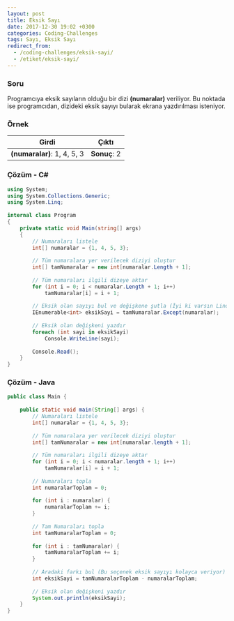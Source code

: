 ```yaml
---
layout: post
title: Eksik Sayı
date: 2017-12-30 19:02 +0300
categories: Coding-Challenges
tags: Sayı, Eksik Sayı
redirect_from:
  - /coding-challenges/eksik-sayi/
  - /etiket/eksik-sayi/
---
```

### Soru
Programcıya eksik sayıların olduğu bir dizi **(numaralar)** veriliyor. Bu noktada ise programcıdan, dizideki eksik sayıyı bularak ekrana yazdırılması isteniyor.

### Örnek

| Girdi                       | Çıktı        |
|-----------------------------|--------------|
| **(numaralar)**: 1, 4, 5, 3 | **Sonuç**: 2 |

### Çözüm - C#
```csharp
using System;
using System.Collections.Generic;
using System.Linq;
 
internal class Program
{
    private static void Main(string[] args)
    {
        // Numaraları listele
        int[] numaralar = {1, 4, 5, 3};
 
        // Tüm numaralara yer verilecek diziyi oluştur
        int[] tamNumaralar = new int[numaralar.Length + 1];
 
        // Tüm numaraları ilgili dizeye aktar
        for (int i = 0; i < numaralar.Length + 1; i++)
            tamNumaralar[i] = i + 1;
 
        // Eksik olan sayıyı bul ve değişkene şutla (İyi ki varsın Linq!)
        IEnumerable<int> eksikSayi = tamNumaralar.Except(numaralar);
 
        // Eksik olan değişkeni yazdır
        foreach (int sayi in eksikSayi)
            Console.WriteLine(sayi);
 
        Console.Read();
    }
}
```

### Çözüm - Java
```java
public class Main {
 
    public static void main(String[] args) {
        // Numaraları listele
        int[] numaralar = {1, 4, 5, 3};
 
        // Tüm numaralara yer verilecek diziyi oluştur
        int[] tamNumaralar = new int[numaralar.length + 1];
 
        // Tüm numaraları ilgili dizeye aktar
        for (int i = 0; i < numaralar.length + 1; i++)
            tamNumaralar[i] = i + 1;
 
        // Numaraları topla
        int numaralarToplam = 0;
 
        for (int i : numaralar) {
            numaralarToplam += i;
        }
 
        // Tam Numaraları topla
        int tamNumaralarToplam = 0;
 
        for (int i : tamNumaralar) {
            tamNumaralarToplam += i;
        }
 
        // Aradaki farkı bul (Bu seçenek eksik sayıyı kolayca veriyor)
        int eksikSayi = tamNumaralarToplam - numaralarToplam;
 
        // Eksik olan değişkeni yazdır
        System.out.println(eksikSayi);
    }
}
```